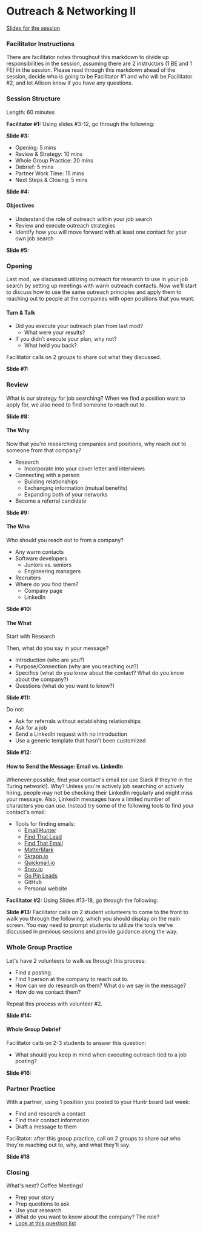 # Outreach & Networking II

[Slides for the session](https://docs.google.com/presentation/d/1_JmlfZr2emcfndX0rMpW2Jr-upGwQDifN7qNMyQgbNI/edit?usp=sharing)

### Facilitator Instructions
There are facilitator notes throughout this markdown to divide up responsibilities in the session, assuming there are 2 instructors (1 BE and 1 FE) in the session. Please read through this markdown ahead of the session, decide who is going to be Facilitator #1 and who will be Facilitator #2, and let Allison know if you have any questions.

### Session Structure

Length: 60 minutes

**Facilitator #1:** Using slides #3-12, go through the following:

**Slide #3:**

* Opening: 5 mins
* Review & Strategy: 10 mins
* Whole Group Practice: 20 mins
* Debrief: 5 mins
* Partner Work Time: 15 mins
* Next Steps & Closing: 5 mins

**Slide #4:**

#### Objectives
* Understand the role of outreach within your job search 
* Review and execute outreach strategies
* Identify how you will move forward with at least one contact for your own job search

**Slide #5:**

### Opening
Last mod, we discussed utilizing outreach for research to use in your job search by setting up meetings with warm outreach contacts. Now we'll start to discuss how to use the same outreach principles and apply them to reaching out to people at the companies with open positions that you want. 

#### Turn & Talk
* Did you execute your outreach plan from last mod? 
  * What were your results?
* If you didn’t execute your plan, why not? 
  * What held you back?

Facilitator calls on 2 groups to share out what they discussed.

**Slide #7:**

### Review
What is our strategy for job searching? When we find a position want to apply for, we also need to find someone to reach out to.

**Slide #8:**

#### The Why
Now that you're researching companies and positions, why reach out to someone from that company?

* Research 
  * Incorporate into your cover letter and interviews
* Connecting with a person
  * Building relationships
  * Exchanging information (mutual benefits)
  * Expanding both of your networks
* Become a referral candidate

**Slide #9:**

#### The Who
Who should you reach out to from a company?

* Any warm contacts
* Software developers
  * Juniors vs. seniors
  * Engineering managers
* Recruiters
* Where do you find them?
  * Company page
  * LinkedIn

**Slide #10:**

#### The What
Start with Research

Then, what do you say in your message?

* Introduction (who are you?)
* Purpose/Connection (why are you reaching out?)
* Specifics (what do you know about the contact? What do you know about the company?)
* Questions (what do you want to know?)

**Slide #11:**

Do not:

* Ask for referrals without establishing relationships
* Ask for a job
* Send a LinkedIn request with no introduction
* Use a generic template that hasn't been customized

**Slide #12:**

#### How to Send the Message: Email vs. LinkedIn
Whenever possible, find your contact's email (or use Slack if they're in the Turing network!). Why? Unless you're actively job searching or actively hiring, people may not be checking their LinkedIn regularly and might miss your message. Also, LinkedIn messages have a limited number of characters you can use. Instead try some of the following tools to find your contact's email:

* Tools for finding emails:
  * [Email Hunter](https://emailhunter.co/)
  * [Find That Lead](https://findthatlead.com/)
  * [Find That Email](https://findthat.email/)
  * [MatterMark](https://mattermark.com/)
  * [Skrapp.io](https://www.skrapp.io/)
  * [Quickmail.io](https://quickmail.io/)
  * [Snov.io](https://snov.io/)
  * [Go Pin Leads](https://www.gopinleads.com/)
  * GitHub
  * Personal website 

**Facilitator #2:** Using Slides #13-18, go through the following:

**Slide #13:** Facilitator calls on 2 student volunteers to come to the front to walk you through the following, which you should display on the main screen. You may need to prompt students to utilize the tools we've discussed in previous sessions and provide guidance along the way. 

### Whole Group Practice
Let's have 2 volunteers to walk us through this process:

* Find a posting.
* Find 1 person at the company to reach out to. 
* How can we do research on them? What do we say in the message? 
* How do we contact them?

Repeat this process with volunteer #2.

**Slide #14:**

#### Whole Group Debrief
Facilitator calls on 2-3 students to answer this question:

* What should you keep in mind when executing outreach tied to a job posting?

**Slide #16:**

### Partner Practice
With a partner, using 1 position you posted to your Huntr board last week:

* Find and research a contact
* Find their contact information
* Draft a message to them

Facilitator: after this group practice, call on 2 groups to share out who they're reaching out to, why, and what they'll say.

**Slide #18**

### Closing
What's next? Coffee Meetings!
* Prep your story
* Prep questions to ask
* Use your research
* What do you want to know about the company? The role? 
* [Look at this question list](https://yangshun.github.io/tech-interview-handbook/questions-to-ask/)
